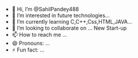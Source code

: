 - 👋 Hi, I’m @SahilPandey488
- 👀 I’m interested in  future technologies...
- 🌱 I’m currently learning  C,C++,Css,HTML,JAVA...
- 💞️ I’m looking to collaborate on ... New Start-up 
- 📫 How to reach me ...
- 😄 Pronouns: ...
- ⚡ Fun fact: ...

<!---
SahilPandey488/SahilPandey488 is a ✨ special ✨ repository because its `README.md` (this file) appears on your GitHub profile.
You can click the Preview link to take a look at your changes.
--->
